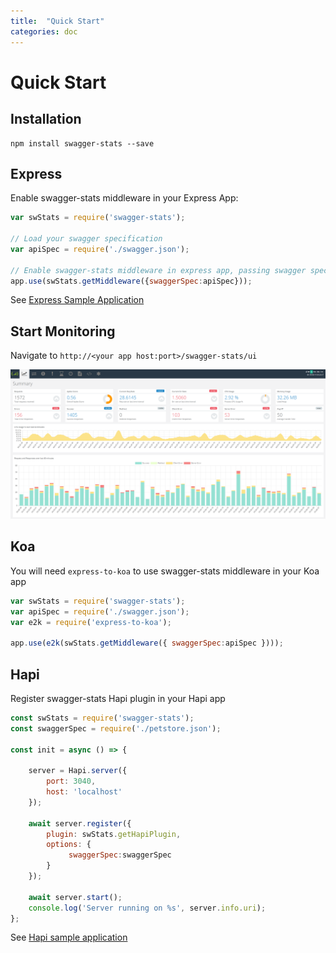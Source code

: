 ```yaml
---
title:  "Quick Start"
categories: doc
---
```


# Quick Start

## Installation

```
npm install swagger-stats --save
```

## Express   

Enable swagger-stats middleware in your Express App:

```javascript
var swStats = require('swagger-stats');    

// Load your swagger specification 
var apiSpec = require('./swagger.json');

// Enable swagger-stats middleware in express app, passing swagger specification as option 
app.use(swStats.getMiddleware({swaggerSpec:apiSpec}));
```

See [Express Sample Application](https://github.com/slanatech/swagger-stats/blob/master/examples/testapp/testapp.js)

## Start Monitoring

Navigate to `http://<your app host:port>/swagger-stats/ui`

![dashboard](/ui.png)

    
## Koa  

You will need `express-to-koa` to use swagger-stats middleware in your Koa app

```javascript
var swStats = require('swagger-stats');
var apiSpec = require('./swagger.json');
var e2k = require('express-to-koa');

app.use(e2k(swStats.getMiddleware({ swaggerSpec:apiSpec })));
```

## Hapi

Register swagger-stats Hapi plugin in your Hapi app

```javascript
const swStats = require('swagger-stats');
const swaggerSpec = require('./petstore.json');

const init = async () => {

    server = Hapi.server({
        port: 3040,
        host: 'localhost'
    });

    await server.register({
        plugin: swStats.getHapiPlugin,
        options: {
             swaggerSpec:swaggerSpec
        }
    });

    await server.start();
    console.log('Server running on %s', server.info.uri);
};
```

See [Hapi sample application](https://github.com/slanatech/swagger-stats/blob/master/examples/hapijstest/hapijstest.js)

<br/>

